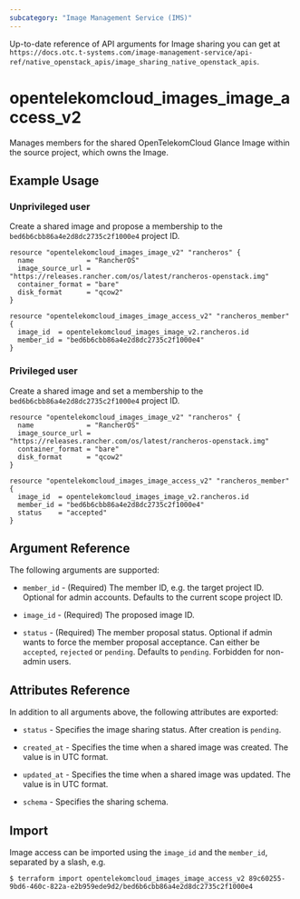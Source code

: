 ```yaml
---
subcategory: "Image Management Service (IMS)"
---
```


Up-to-date reference of API arguments for Image sharing you can get at
`https://docs.otc.t-systems.com/image-management-service/api-ref/native_openstack_apis/image_sharing_native_openstack_apis`.

# opentelekomcloud_images_image_access_v2

Manages members for the shared OpenTelekomCloud Glance Image within the source project, which owns the Image.

## Example Usage

### Unprivileged user

Create a shared image and propose a membership to the `bed6b6cbb86a4e2d8dc2735c2f1000e4` project ID.

```hcl
resource "opentelekomcloud_images_image_v2" "rancheros" {
  name             = "RancherOS"
  image_source_url = "https://releases.rancher.com/os/latest/rancheros-openstack.img"
  container_format = "bare"
  disk_format      = "qcow2"
}

resource "opentelekomcloud_images_image_access_v2" "rancheros_member" {
  image_id  = opentelekomcloud_images_image_v2.rancheros.id
  member_id = "bed6b6cbb86a4e2d8dc2735c2f1000e4"
}
```

### Privileged user

Create a shared image and set a membership to the `bed6b6cbb86a4e2d8dc2735c2f1000e4` project ID.

```hcl
resource "opentelekomcloud_images_image_v2" "rancheros" {
  name             = "RancherOS"
  image_source_url = "https://releases.rancher.com/os/latest/rancheros-openstack.img"
  container_format = "bare"
  disk_format      = "qcow2"
}

resource "opentelekomcloud_images_image_access_v2" "rancheros_member" {
  image_id  = opentelekomcloud_images_image_v2.rancheros.id
  member_id = "bed6b6cbb86a4e2d8dc2735c2f1000e4"
  status    = "accepted"
}
```

## Argument Reference

The following arguments are supported:

* `member_id` - (Required) The member ID, e.g. the target project ID. Optional
  for admin accounts. Defaults to the current scope project ID.

* `image_id` - (Required) The proposed image ID.

* `status` - (Required) The member proposal status. Optional if admin wants to force the member
  proposal acceptance. Can either be `accepted`, `rejected` or `pending`. Defaults to
  `pending`. Forbidden for non-admin users.

## Attributes Reference

In addition to all arguments above, the following attributes are exported:

* `status` - Specifies the image sharing status. After creation is `pending`.

* `created_at` - Specifies the time when a shared image was created. The value is in UTC format.

* `updated_at` - Specifies the time when a shared image was updated. The value is in UTC format.

* `schema` - Specifies the sharing schema.

## Import

Image access can be imported using the `image_id` and the `member_id`, separated by a slash, e.g.

```
$ terraform import opentelekomcloud_images_image_access_v2 89c60255-9bd6-460c-822a-e2b959ede9d2/bed6b6cbb86a4e2d8dc2735c2f1000e4
```

